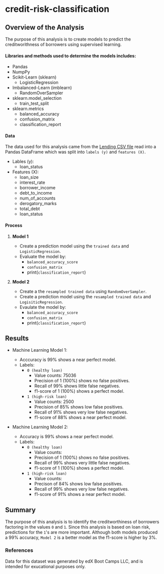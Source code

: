 # credit-risk-classification 
## Overview of the Analysis
The purpose of this analysis is to create models to predict the creditworithness of borrowers using supervised learning. 

#### Libraries and methods used to determine the models includes: 
* Pandas
* NumpPy 
* Scikit-Learn (sklearn)
    * LogisticRegression 
* Imbalanced-Learn (imblearn)
    * RandomOverSampler 
* sklearn.model_selection 
    * train_test_split 
* sklearn.metrics
    * balanced_accuracy
    * confusion_matrix
    * classification_report 

#### Data
The data used for this analysis came from the [Lending CSV file](Credit_Risk/Resources/lending_data.csv) read into a Pandas DataFrame which was split into `labels (y)` and `features (X)`. 
* Lables (y): 
    * loan_status 
* Features (X): 
    * loan_size
    * interest_rate
    * borrower_income
    * debt_to_income
    * num_of_accounts
    * derogatory_marks
    * total_debt
    * loan_status 
#### Process 
1. **Model 1**
    * Create a prediction model using the `trained data` and `LogisticRegression`. 
    * Evaluate the model by: 
        * `balanced_accuracy_score`
        * `confusion_matrix`
        * print(`classification_report`)

2. **Model 2**
    * Create a the `resampled trained data` using `RandomOverSampler`. 
    * Create a prediction model using the `resampled trained data` and `LogisiticRegression`. 
    * Evaulate the model by: 
        * `balanced_accuracy_score`
        * `confusion_matrix`
        * print(`classification_report`)
## Results 
* Machine Learning Model 1: 
    * Acccuracy is 99% shows a near perfect model. 
    * Labels:
        * `0 (healthy loan)` 
            * Value counts: 75036
            * Precision of 1 (100%) shows no false positives. 
            * Recall of 99% shows little false negatives. 
            * f1-score of 1 (100%) shows a perfect model. 
        * `1 (high-risk loan)`
            * Value counts: 2500
            * Precision of 85% shows low false positives. 
            * Recall of 91% shows very low false negatives. 
            * f1-score of 88% shows a near perfect model. 

* Machine Learning Model 2: 
    * Accuracy is 99% shows a near perfect model. 
    * Labels: 
        * `0 (healthy loan)`
            * Value counts: 
            * Precision of 1 (100%) shows no false positives. 
            * Recall of 99% shows very little false negatives. 
            * f1-score of 1 (100%) shows a perfect model. 
        * `1 (high-risk loan)`
            * Value counts: 
            * Precison of 84% shows low false positives. 
            * Recall of 99% shows very low false negatives. 
            * f1-score of 91% shows a near perfect model. 
## Summary 
The purpose of this analysis is to identify the creditworthiness of borrowers factoring in the values `0` and `1`. Since this analysis is based on loan risk, predictions for the `1`'s are more important. Although both models produced a 99% accuracy, `Model 2` is a better model as the f1-score is higher by 3%. 

### References 
Data for this dataset was generated by edX Boot Camps LLC, and is intended for exucational purposes only. 